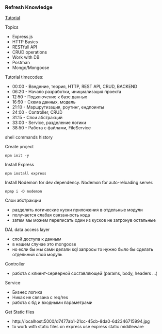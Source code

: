 ### Refresh Knowledge
[Tutorial](https://www.youtube.com/watch?v=tKM44vPHU0U)

Topics

* Express.js
* HTTP Basics
* RESTfull API
* CRUD operations
* Work with DB
* Postman
* Mongo/Mongoose

Tutorial timecodes:

* 00:00 - Введение, теория, HTTP, REST API, CRUD, BACKEND
* 06:20 - Начало разработки, инициализация проекта
* 12:50 - Подключение к базе данных
* 16:50 - Схема данных, модель
* 21:10 - Маршрутизация, роутинг, ендпоинты
* 24:00 - Controller, CRUD
* 31:15 - Слои абстракций
* 33:00 - Service, разделение логики
* 38:50 - Работа с файлами, FileService

shell commands history

Create project
```shell
npm init -y
```

Install Express
```shell
npm install express
```

Install Nodemon for dev dependency. Nodemon for auto-reloading server.
```shell
npmp i -D nodemon
```

Слои абстракции
* разделять логические куски приложения в отдельные модули
* получается слабая связанность кода
* затем мы можем переписать один из кусков не затронув остальные

DAL data access layer
* слой доступа к данным
* в нашем случае это mongoose
* но если бы мы сами делали sql запросы то нужно было бы сделать отдельный слой модуль

Controller
* работа с клиент-серверной составляющей (params, body, headers ...)

Service
* Бизнес логика
* Никак не связана с req/res
* работа с бд и входными параметрами

Get Static files
* http://localhost:5000/d7477ab1-21cc-45cb-8da0-6d2346715994.jpg
* to work with static files on express use express static middleware